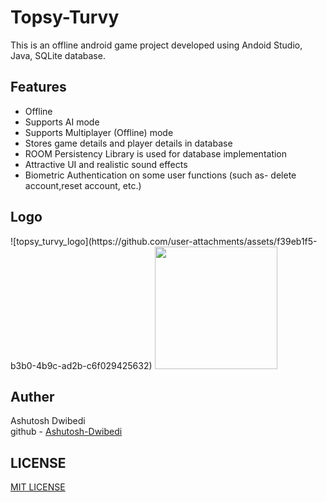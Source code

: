 <h1>Topsy-Turvy</h1>

This is an offline android game project developed using Andoid Studio, Java, SQLite database.
<br>
<h2>Features</h2>
<ul>
  <li>Offline</li>
  <li>Supports AI mode</li>
  <li>Supports Multiplayer (Offline) mode</li>
  <li>Stores game details and player details in database</li>
  <li>ROOM Persistency Library is used for database implementation</li>
  <li>Attractive UI and realistic sound effects</li>
  <li>Biometric Authentication on some user functions (such as- delete account,reset account, etc.)</li>
</ul>
<h2>Logo</h2>
![topsy_turvy_logo](https://github.com/user-attachments/assets/f39eb1f5-b3b0-4b9c-ad2b-c6f029425632)
<img src="[topsy_turvy_logo](https://github.com/user-attachments/assets/f39eb1f5-b3b0-4b9c-ad2b-c6f029425632)" width="196" height="196">
<h2>Auther</h2>
Ashutosh Dwibedi
<br>
github - <a href="https://github.com/Ashutosh-Dwibedi">Ashutosh-Dwibedi</a>
<h2>LICENSE</h2>
<a href="https://github.com/Ashutosh-Dwibedi/Topsy-Turvy/blob/main/LICENSE">MIT LICENSE</a>
